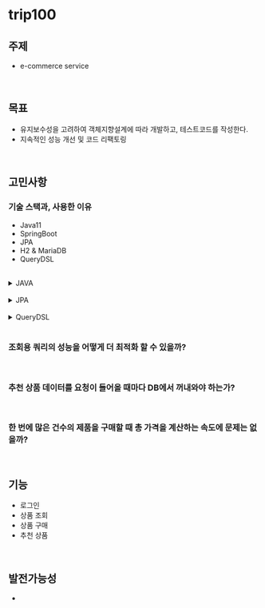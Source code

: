 # trip100

## 주제
- e-commerce service

<br>

## 목표
- 유지보수성을 고려하여 객체지향설계에 따라 개발하고, 테스트코드를 작성한다.
- 지속적인 성능 개선 및 코드 리팩토링

<br>

## 고민사항

### 기술 스택과, 사용한 이유

- Java11
- SpringBoot
- JPA
- H2 & MariaDB
- QueryDSL

<br>

<details>
<summary> JAVA </summary>

- 높은 안정성, 수 많은 프로젝트와 오픈 소스같은 자료들이 많다. 이러한 점은 어떠한 문제가 발생했을 때 참고할 수 있는 레퍼런스가 그만큼 많다

- 가장 대표적인 객체 지향 언어이다
  - 자바는 캡슐화, 상속, 다형성을 지원하는 객체 지향 프로그래밍 언어로 처음부터 설계되었다.

- 플랫폼이 독립적인 언어이다
  - JVM이 설치된 모든 플랫폼에서 실행될 수 있다.

<br>

위와 같은 이유로 자바를 선택하였다.

</details>

<br>

<details>
<summary> JPA </summary>

- SQL 중심적인 개발에서 객체중심적인 개발이 가능하다.

- 생산성이 증가한다

  - DDL문 자동 생성

  - 간단한 메서드로 CRUD가 가능해진다

- 유지보수가 쉽다

<br>

위와 같은 이유로 유지 보수성을 고려하고, 객체지향 설계에 따라 개발하려는 나의 목표와 아주 잘 맞는 기술 스택이라 생각하여 사용하였다

</details>

<br>

<details>
<summary> QueryDSL </summary>

### QueryDSL VS JPQL

| QueryDSL | JPQL |
| ----- | ----- |
|문자가 아닌 코드로 작성 | 문자열 형태이기 때문에 개발자 의존적 형태 |
| 컴파일 단계에서 문법 오류 발견 가능 | 컴파일 단계에서 타입체크 불가능, 런타임 단계에서 오류 발견 가능 |
<br>

위의 비교와 같은 이유로 복잡한 쿼리 및 동적 쿼리를 작성할 때 QueryDSL를 사용하였다

</details>

<br>


### 조회용 쿼리의 성능을 어떻게 더 최적화 할 수 있을까?

<br>

### 추천 상품 데이터를 요청이 들어올 때마다 DB에서 꺼내와야 하는가?

<br>

### 한 번에 많은 건수의 제품을 구매할 때 총 가격을 계산하는 속도에 문제는 없을까?

<Br>
  
## 기능
- 로그인
- 상품 조회
- 상품 구매
- 추천 상품

<br>

## 발전가능성
- 
